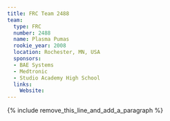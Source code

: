 ```yaml
---
title: FRC Team 2488
team:
  type: FRC
  number: 2488
  name: Plasma Pumas
  rookie_year: 2008
  location: Rochester, MN, USA
  sponsors:
  - BAE Systems
  - Medtronic
  - Studio Academy High School
  links:
    Website:
---
```


{% include remove_this_line_and_add_a_paragraph %}